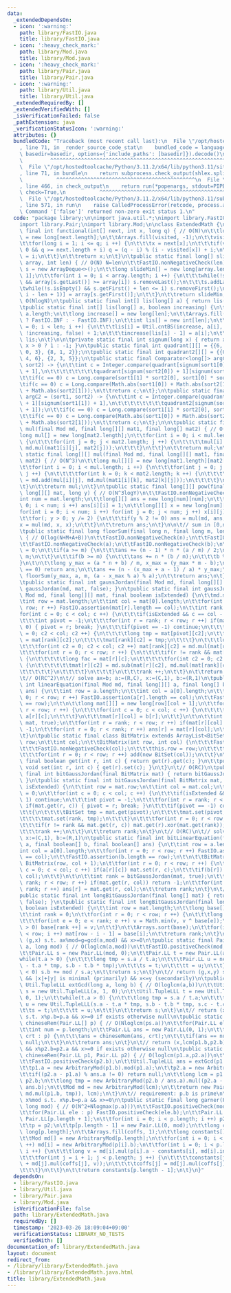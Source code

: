 ```yaml
---
data:
  _extendedDependsOn:
  - icon: ':warning:'
    path: library/FastIO.java
    title: library/FastIO.java
  - icon: ':heavy_check_mark:'
    path: library/Mod.java
    title: library/Mod.java
  - icon: ':heavy_check_mark:'
    path: library/Pair.java
    title: library/Pair.java
  - icon: ':warning:'
    path: library/Util.java
    title: library/Util.java
  _extendedRequiredBy: []
  _extendedVerifiedWith: []
  _isVerificationFailed: false
  _pathExtension: java
  _verificationStatusIcon: ':warning:'
  attributes: {}
  bundledCode: "Traceback (most recent call last):\n  File \"/opt/hostedtoolcache/Python/3.11.2/x64/lib/python3.11/site-packages/onlinejudge_verify/documentation/build.py\"\
    , line 71, in _render_source_code_stat\n    bundled_code = language.bundle(stat.path,\
    \ basedir=basedir, options={'include_paths': [basedir]}).decode()\n          \
    \         ^^^^^^^^^^^^^^^^^^^^^^^^^^^^^^^^^^^^^^^^^^^^^^^^^^^^^^^^^^^^^^^^^^^^^^^^^^^^^^^^^\n\
    \  File \"/opt/hostedtoolcache/Python/3.11.2/x64/lib/python3.11/site-packages/onlinejudge_verify/languages/user_defined.py\"\
    , line 71, in bundle\n    return subprocess.check_output(shlex.split(command))\n\
    \           ^^^^^^^^^^^^^^^^^^^^^^^^^^^^^^^^^^^^^^^^^^^^^\n  File \"/opt/hostedtoolcache/Python/3.11.2/x64/lib/python3.11/subprocess.py\"\
    , line 466, in check_output\n    return run(*popenargs, stdout=PIPE, timeout=timeout,\
    \ check=True,\n           ^^^^^^^^^^^^^^^^^^^^^^^^^^^^^^^^^^^^^^^^^^^^^^^^^^^^^^^^^\n\
    \  File \"/opt/hostedtoolcache/Python/3.11.2/x64/lib/python3.11/subprocess.py\"\
    , line 571, in run\n    raise CalledProcessError(retcode, process.args,\nsubprocess.CalledProcessError:\
    \ Command '['false']' returned non-zero exit status 1.\n"
  code: "package library;\n\nimport java.util.*;\nimport library.FastIO;\nimport library.Util;\n\
    import library.Pair;\nimport library.Mod;\n\nclass ExtendedMath {\n\tpublic static\
    \ final int functional(int[] next, int x, long q) { // O(N)\n\t\tlong visited[]\
    \ = new long[next.length];\n\t\tArrays.fill(visited, -1);\n\t\tvisited[x] = 0;\n\
    \t\tfor(long i = 1; i <= q; i ++) {\n\t\t\tx = next[x];\n\t\t\tif(visited[x] >=\
    \ 0 && q >= next.length + i) q = (q - i) % (i - visited[x]) + i;\n\t\t\telse visited[x]\
    \ = i;\n\t\t}\n\t\treturn x;\n\t}\n\tpublic static final long[] slideMin(long[]\
    \ array, int len) { // O(N) N=len\n\t\tFastIO.nonNegativeCheck(len);\n\t\tDeque<Integer>\
    \ s = new ArrayDeque<>();\n\t\tlong slideMin[] = new long[array.length - len +\
    \ 1];\n\t\tfor(int i = 0; i < array.length; i ++) {\n\t\t\twhile(!s.isEmpty()\
    \ && array[s.getLast()] >= array[i]) s.removeLast();\n\t\t\ts.addLast(i);\n\t\t\
    \twhile(!s.isEmpty() && s.getFirst() + len <= i) s.removeFirst();\n\t\t\tslideMin[Math.max(0,\
    \ i - len + 1)] = array[s.getFirst()];\n\t\t}\n\t\treturn slideMin;\n\t}\n\t//\
    \ O(NlogN)\n\tpublic static final int[] lis(long[] a) { return lis(a, true); }\n\
    \tpublic static final int[] lis(long[] a, boolean increasing) {\n\t\tint len =\
    \ a.length;\n\t\tlong increase[] = new long[len];\n\t\tArrays.fill(increase, increasing\
    \ ? FastIO.INF : - FastIO.INF);\n\t\tint lis[] = new int[len];\n\t\tfor(int i\
    \ = 0; i < len; i ++) {\n\t\t\tlis[i] = Util.cntBS(increase, a[i], increasing,\
    \ !increasing, false) + 1;\n\t\t\tincrease[lis[i] - 1] = a[i];\n\t\t}\n\t\treturn\
    \ lis;\n\t}\n\n\tprivate static final int signum(long x) { return x == 0 ? 0 :\
    \ x > 0 ? 1 : -1; }\n\tpublic static final int quadrant[][] = {{6, 5, 4}, {7,\
    \ 0, 3}, {8, 1, 2}};\n\tpublic static final int quadrant2[][] = {{0, 8, 7}, {1,\
    \ 4, 6}, {2, 3, 5}};\n\tpublic static final Comparator<long[]> argC = (sort1,\
    \ sort2) -> {\n\t\tint c = Integer.compare(quadrant[signum(sort1[0]) + 1][signum(sort1[1])\
    \ + 1],\n\t\t\t\t\t\t\t\tquadrant[signum(sort2[0]) + 1][signum(sort2[1]) + 1]);\n\
    \t\tif(c == 0) c = Long.compare(sort1[1] * sort2[0], sort1[0] * sort2[1]);\n\t\
    \tif(c == 0) c = Long.compare(Math.abs(sort1[0]) + Math.abs(sort2[1]), Math.abs(sort2[0])\
    \ + Math.abs(sort2[1]));\n\t\treturn c;\n\t};\n\tpublic static final Comparator<long[]>\
    \ argC2 = (sort1, sort2) -> {\n\t\tint c = Integer.compare(quadrant2[signum(sort1[0])\
    \ + 1][signum(sort1[1]) + 1],\n\t\t\t\t\t\t\t\tquadrant2[signum(sort2[0]) + 1][signum(sort2[1])\
    \ + 1]);\n\t\tif(c == 0) c = Long.compare(sort1[1] * sort2[0], sort1[0] * sort2[1]);\n\
    \t\tif(c == 0) c = Long.compare(Math.abs(sort1[0]) + Math.abs(sort2[1]), Math.abs(sort2[0])\
    \ + Math.abs(sort2[1]));\n\t\treturn c;\n\t};\n\n\tpublic static final long[]\
    \ mul(final Mod md, final long[][] mat1, final long[] mat2) { // O(N^2)\n\t\t\
    long mul[] = new long[mat2.length];\n\t\tfor(int i = 0; i < mul.length; i ++)\
    \ {\n\t\t\tfor(int j = 0; j < mat2.length; j ++) {\n\t\t\t\tmul[i] = md.add(mul[i],\
    \ md.mul(mat1[i][j], mat2[j]));\n\t\t\t}\n\t\t}\n\t\treturn mul;\n\t}\n\tpublic\
    \ static final long[][] mul(final Mod md, final long[][] mat1, final long[][]\
    \ mat2) { // O(N^3)\n\t\tlong mul[][] = new long[mat1.length][mat2[0].length];\n\
    \t\tfor(int i = 0; i < mul.length; i ++) {\n\t\t\tfor(int j = 0; j < mul[i].length;\
    \ j ++) {\n\t\t\t\tfor(int k = 0; k < mat2.length; k ++) {\n\t\t\t\t\tmul[i][j]\
    \ = md.add(mul[i][j], md.mul(mat1[i][k], mat2[k][j]));\n\t\t\t\t}\n\t\t\t}\n\t\
    \t}\n\t\treturn mul;\n\t}\n\tpublic static final long[][] pow(final Mod md, final\
    \ long[][] mat, long y) { // O(N^3logY)\n\t\tFastIO.nonNegativeCheck(y);\n\t\t\
    int num = mat.length;\n\t\tlong[][] ans = new long[num][num];\n\t\tfor(int i =\
    \ 0; i < num; i ++) ans[i][i] = 1;\n\t\tlong[][] x = new long[num][num];\n\t\t\
    for(int i = 0; i < num; i ++) for(int j = 0; j < num; j ++) x[i][j] = mat[i][j];\n\
    \t\tfor(; y > 0; y /= 2) {\n\t\t\tif(y % 2 != 0) ans = mul(md, ans, x);\n\t\t\t\
    x = mul(md, x, x);\n\t\t}\n\t\treturn ans;\n\t}\n\n\t// sum in [0,n) of floor((ai+b)/m)\n\
    \tpublic static final long floorSum(final long n, final long m, long a, long b)\
    \ { // O(log(N+M+A+B))\n\t\tFastIO.nonNegativeCheck(n);\n\t\tFastIO.positiveCheck(m);\n\
    \t\tFastIO.nonNegativeCheck(a);\n\t\tFastIO.nonNegativeCheck(b);\n\t\tlong ans\
    \ = 0;\n\t\tif(a >= m) {\n\t\t\tans += (n - 1) * n * (a / m) / 2;\n\t\t\ta %=\
    \ m;\n\t\t}\n\t\tif(b >= m) {\n\t\t\tans += n * (b / m);\n\t\t\tb %= m;\n\t\t\
    }\n\t\n\t\tlong y_max = (a * n + b) / m, x_max = (y_max * m - b);\n\t\tif(y_max\
    \ == 0) return ans;\n\t\tans += (n - (x_max + a - 1) / a) * y_max;\n\t\tans +=\
    \ floorSum(y_max, a, m, (a - x_max % a) % a);\n\t\treturn ans;\n\t}\n\n\t// O(RC^2)\n\
    \tpublic static final int gaussJordan(final Mod md, final long[][] mat) { return\
    \ gaussJordan(md, mat, false); }\n\tpublic static final int gaussJordan(final\
    \ Mod md, final long[][] mat, final boolean isExtended) {\n\t\tmd.mod(mat);\n\t\
    \tint row = mat.length;\n\t\tint col = mat[0].length;\n\t\tfor(int r = 0; r <\
    \ row; r ++) FastIO.assertion(mat[r].length == col);\n\t\tint rank = 0;\n\t\t\
    for(int c = 0; c < col; c ++) {\n\t\t\tif(isExtended && c == col - 1) continue;\n\
    \t\t\tint pivot = -1;\n\t\t\tfor(int r = rank; r < row; r ++) if(mat[r][c] !=\
    \ 0) { pivot = r; break; }\n\t\t\tif(pivot == -1) continue;\n\t\t\tfor(int c2\
    \ = 0; c2 < col; c2 ++) {\n\t\t\t\tlong tmp = mat[pivot][c2];\n\t\t\t\tmat[pivot][c2]\
    \ = mat[rank][c2];\n\t\t\t\tmat[rank][c2] = tmp;\n\t\t\t}\n\t\t\tlong inv = md.inv(mat[rank][c]);\n\
    \t\t\tfor(int c2 = 0; c2 < col; c2 ++) mat[rank][c2] = md.mul(mat[rank][c2], inv);\n\
    \t\t\tfor(int r = 0; r < row; r ++) {\n\t\t\t\tif(r != rank && mat[r][c] != 0)\
    \ {\n\t\t\t\t\tlong fac = mat[r][c];\n\t\t\t\t\tfor(int c2 = 0; c2 < col; c2 ++)\
    \ {\n\t\t\t\t\t\tmat[r][c2] = md.sub(mat[r][c2], md.mul(mat[rank][c2], fac));\n\
    \t\t\t\t\t}\n\t\t\t\t}\n\t\t\t}\n\t\t\trank ++;\n\t\t}\n\t\treturn rank;\n\t}\n\
    \t// O(RC^2)\n\t// solve ax=b; a:=(R,C), x:=(C,1), b:=(R,1)\n\tpublic static final\
    \ int linearEquation(final Mod md, final long[][] a, final long[] b, final long[]\
    \ ans) {\n\t\tint row = a.length;\n\t\tint col = a[0].length;\n\t\tfor(int r =\
    \ 0; r < row; r ++) FastIO.assertion(a[r].length == col);\n\t\tFastIO.assertion(b.length\
    \ == row);\n\t\n\t\tlong mat[][] = new long[row][col + 1];\n\t\tfor(int r = 0;\
    \ r < row; r ++) {\n\t\t\tfor(int c = 0; c < col; c ++) {\n\t\t\t\tmat[r][c] =\
    \ a[r][c];\n\t\t\t}\n\t\t\tmat[r][col] = b[r];\n\t\t}\n\t\n\t\tint rank = gaussJordan(md,\
    \ mat, true);\n\t\tfor(int r = rank; r < row; r ++) if(mat[r][col] != 0) return\
    \ -1;\n\t\tfor(int r = 0; r < rank; r ++) ans[r] = mat[r][col];\n\t\treturn rank;\n\
    \t}\n\tpublic static final class BitMatrix extends ArrayList<BitSet> {\n\t\tint\
    \ row;\n\t\tint col;\n\t\tBitMatrix(int row, int col) {\n\t\t\tFastIO.nonNegativeCheck(row);\n\
    \t\t\tFastIO.nonNegativeCheck(col);\n\t\t\tthis.row = row;\n\t\t\tthis.col = col;\n\
    \t\t\tfor(int r = 0; r < row; r ++) add(new BitSet(col));\n\t\t}\n\t\t\n\t\tpublic\
    \ final boolean get(int r, int c) { return get(r).get(c); }\n\t\tpublic final\
    \ void set(int r, int c) { get(r).set(c); }\n\t}\n\t// O(RC)\n\tpublic static\
    \ final int bitGaussJordan(final BitMatrix mat) { return bitGaussJordan(mat, false);\
    \ }\n\tpublic static final int bitGaussJordan(final BitMatrix mat, final boolean\
    \ isExtended) {\n\t\tint row = mat.row;\n\t\tint col = mat.col;\n\t\tint rank\
    \ = 0;\n\t\tfor(int c = 0; c < col; c ++) {\n\t\t\tif(isExtended && c == col -\
    \ 1) continue;\n\t\t\tint pivot = -1;\n\t\t\tfor(int r = rank; r < row; r ++)\
    \ if(mat.get(r, c)) { pivot = r; break; }\n\t\t\tif(pivot == -1) continue;\n\t\
    \t\t{\n\t\t\t\tBitSet tmp = mat.get(pivot);\n\t\t\t\tmat.set(pivot, mat.get(rank));\n\
    \t\t\t\tmat.set(rank, tmp);\n\t\t\t}\n\t\t\tfor(int r = 0; r < row; r ++) {\n\t\
    \t\t\tif(r != rank && mat.get(r, c)) mat.get(r).xor(mat.get(rank));\n\t\t\t}\n\
    \t\t\trank ++;\n\t\t}\n\t\treturn rank;\n\t}\n\t// O(RC)\n\t// solve ax=b; a:=(R,C),\
    \ x:=(C,1), b:=(R,1)\n\tpublic static final int bitLinearEquation(final boolean[][]\
    \ a, final boolean[] b, final boolean[] ans) {\n\t\tint row = a.length;\n\t\t\
    int col = a[0].length;\n\t\tfor(int r = 0; r < row; r ++) FastIO.assertion(a[r].length\
    \ == col);\n\t\tFastIO.assertion(b.length == row);\n\t\n\t\tBitMatrix mat = new\
    \ BitMatrix(row, col + 1);\n\t\tfor(int r = 0; r < row; r ++) {\n\t\t\tfor(int\
    \ c = 0; c < col; c ++) if(a[r][c]) mat.set(r, c);\n\t\t\tif(b[r]) mat.set(r,\
    \ col);\n\t\t}\n\t\n\t\tint rank = bitGaussJordan(mat, true);\n\t\tfor(int r =\
    \ rank; r < row; r ++) if(mat.get(r, col)) return -1;\n\t\tfor(int r = 0; r <\
    \ rank; r ++) ans[r] = mat.get(r, col);\n\t\treturn rank;\n\t}\n\t// O(RC)\n\t\
    public static final int longBitGaussJordan(final long[] mat) { return longBitGaussJordan(mat,\
    \ false); }\n\tpublic static final int longBitGaussJordan(final long[] mat, final\
    \ boolean isExtended) {\n\t\tint row = mat.length;\n\t\tlong base[] = new long[row];\n\
    \t\tint rank = 0;\n\t\tfor(int r = 0; r < row; r ++) {\n\t\t\tlong v = mat[r];\n\
    \t\t\tfor(int e = 0; e < rank; e ++) v = Math.min(v, v ^ base[e]);\n\t\t\tif(v\
    \ > 0) base[rank ++] = v;\n\t\t}\n\t\tArrays.sort(base);\n\t\tfor(int i = 0; i\
    \ < row; i ++) mat[row - i - 1] = base[i];\n\t\treturn rank;\n\t}\n\n\t// return\
    \ (g,x) s.t. ax%mod=g=gcd(a,mod) && x>=0\n\tpublic static final Pair.LL invGcd(long\
    \ a, long mod) { // O(loglcm(a,mod))\n\t\tFastIO.positiveCheck(mod, \"mod\");\n\
    \t\tPair.LL s = new Pair.LL(mod, 0);\n\t\tPair.LL t = new Pair.LL(a, 1);\n\t\t\
    while(t.a > 0) {\n\t\t\tlong tmp = s.a / t.a;\n\t\t\tPair.LL u = new Pair.LL(s.a\
    \ - t.a * tmp, s.b - t.b * tmp);\n\t\t\ts = t;\n\t\t\tt = u;\n\t\t}\n\t\tif(s.b\
    \ < 0) s.b += mod / s.a;\n\t\treturn s;\n\t}\n\t// return (g,x,y) s.t. ax+by=g=gcd(a,b)\
    \ && |x|+|y| is minimal (primarily) && x<=y (secondarily)\n\tpublic static final\
    \ Util.TupleLLL extGcd(long a, long b) { // O(loglcm(a,b))\n\t\tUtil.TupleLLL\
    \ s = new Util.TupleLLL(a, 1, 0);\n\t\tUtil.TupleLLL t = new Util.TupleLLL(b,\
    \ 0, 1);\n\t\twhile(t.a > 0) {\n\t\t\tlong tmp = s.a / t.a;\n\t\t\tUtil.TupleLLL\
    \ u = new Util.TupleLLL(s.a - t.a * tmp, s.b - t.b * tmp, s.c - t.c * tmp);\n\t\
    \t\ts = t;\n\t\t\tt = u;\n\t\t}\n\t\treturn s;\n\t}\n\t// return (x, lcm(p.b))\
    \ s.t. x%p.b=p.a && x>=0 if exists otherwise null\n\tpublic static final Pair.LL\
    \ chineseRem(Pair.LL[] p) { // O(Nloglcm(ps.a))\n\t\tfor(Pair.LL ele : p) FastIO.positiveCheck(ele.b);\n\
    \t\tint num = p.length;\n\t\tPair.LL ans = new Pair.LL(0, 1);\n\t\tfor(Pair.LL\
    \ crt : p) {\n\t\t\tans = chineseRem(ans, crt);\n\t\t\tif(ans == null) return\
    \ null;\n\t\t}\n\t\treturn ans;\n\t}\n\t// return (x,lcm(p1.b,p2.b)) s.t. x%p1.b=p1.a\
    \ && x%p2.b=p2.a && x>=0 if exists otherwise null\n\tpublic static final Pair.LL\
    \ chineseRem(Pair.LL p1, Pair.LL p2) { // O(loglcm(p1.a,p2.a))\n\t\tFastIO.positiveCheck(p1.b);\n\
    \t\tFastIO.positiveCheck(p2.b);\n\t\tUtil.TupleLLL ans = extGcd(p1.b, p2.b);\n\
    \t\tp1.a = new ArbitraryMod(p1.b).mod(p1.a);\n\t\tp2.a = new ArbitraryMod(p2.b).mod(p2.a);\n\
    \t\tif((p2.a - p1.a) % ans.a != 0) return null;\n\t\tlong lcm = p1.b / ans.a *\
    \ p2.b;\n\t\tlong tmp = new ArbitraryMod(p2.b / ans.a).mul((p2.a - p1.a) / ans.a,\
    \ ans.b);\n\t\tMod md = new ArbitraryMod(lcm);\n\t\treturn new Pair.LL(md.add(p1.a,\
    \ md.mul(p1.b, tmp)), lcm);\n\t}\n\t// requirement: p.b is prime\n\t// return\
    \ x%mod s.t. x%p.b=p.a && x>=0\n\tpublic static final long garner(Pair.LL[] p,\
    \ long mod) { // O(N^2+Nlogmax(p.a)))\n\t\tFastIO.positiveCheck(mod, \"mod\");\n\
    \t\tfor(Pair.LL ele : p) FastIO.positiveCheck(ele.b);\n\t\tPair.LL p2[] = new\
    \ Pair.LL[p.length + 1];\n\t\tfor(int i = 0; i < p.length; i ++) p2[i] = p[i];\n\
    \t\tp = p2;\n\t\tp[p.length - 1] = new Pair.LL(0, mod);\n\t\tlong coffs[] = new\
    \ long[p.length];\n\t\tArrays.fill(coffs, 1);\n\t\tlong constants[] = new long[p.length];\n\
    \t\tMod md[] = new ArbitraryMod[p.length];\n\t\tfor(int i = 0; i < p.length; i\
    \ ++) md[i] = new ArbitraryMod(p[i].b);\n\t\tfor(int i = 0; i < p.length - 1;\
    \ i ++) {\n\t\t\tlong v = md[i].mul(p[i].a - constants[i], md[i].inv(coffs[i]));\n\
    \t\t\tfor(int j = i + 1; j < p.length; j ++) {\n\t\t\t\tconstants[j] = md[j].mod(constants[j]\
    \ + md[j].mul(coffs[j], v));\n\t\t\t\tcoffs[j] = md[j].mul(coffs[j], p[i].b);\n\
    \t\t\t}\n\t\t}\n\t\treturn constants[p.length - 1];\n\t}\n}"
  dependsOn:
  - library/FastIO.java
  - library/Util.java
  - library/Pair.java
  - library/Mod.java
  isVerificationFile: false
  path: library/ExtendedMath.java
  requiredBy: []
  timestamp: '2023-03-26 18:09:04+09:00'
  verificationStatus: LIBRARY_NO_TESTS
  verifiedWith: []
documentation_of: library/ExtendedMath.java
layout: document
redirect_from:
- /library/library/ExtendedMath.java
- /library/library/ExtendedMath.java.html
title: library/ExtendedMath.java
---
```

